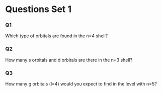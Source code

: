 # Questions Set 1

### Q1
Which type of orbitals are found in the n=4 shell?

### Q2 
How many s orbitals and d orbitals are there in the n=3 shell? 

### Q3
How many g orbitals (l=4) would you expect to find in the level with n=5?
